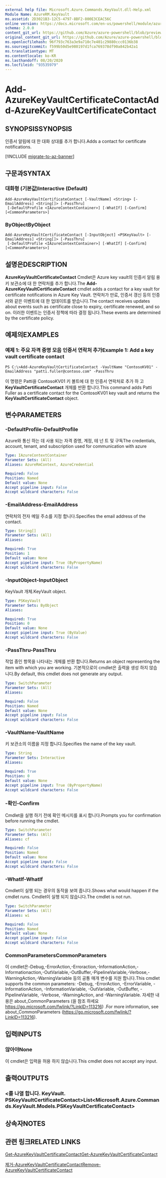 ```yaml
---
external help file: Microsoft.Azure.Commands.KeyVault.dll-Help.xml
Module Name: AzureRM.KeyVault
ms.assetid: 2D3021B3-12C5-4797-8BF2-800E3CEAC56C
online version: https://docs.microsoft.com/en-us/powershell/module/azurerm.keyvault/add-azurekeyvaultcertificatecontact
schema: 2.0.0
content_git_url: https://github.com/Azure/azure-powershell/blob/preview/src/ResourceManager/KeyVault/Commands.KeyVault/help/Add-AzureKeyVaultCertificateContact.md
original_content_git_url: https://github.com/Azure/azure-powershell/blob/preview/src/ResourceManager/KeyVault/Commands.KeyVault/help/Add-AzureKeyVaultCertificateContact.md
ms.openlocfilehash: 96f793c763a3e9a710c7e401c29880ccc0136b38
ms.sourcegitcommit: f599b50d5e980197d1fca769378df90a842b42a1
ms.translationtype: MT
ms.contentlocale: ko-KR
ms.lasthandoff: 08/20/2020
ms.locfileid: "93535979"
---
```

# <span data-ttu-id="cbb66-101">Add-AzureKeyVaultCertificateContact</span><span class="sxs-lookup"><span data-stu-id="cbb66-101">Add-AzureKeyVaultCertificateContact</span></span>

## <span data-ttu-id="cbb66-102">SYNOPSIS</span><span class="sxs-lookup"><span data-stu-id="cbb66-102">SYNOPSIS</span></span>
<span data-ttu-id="cbb66-103">인증서 알림에 대 한 대화 상대를 추가 합니다.</span><span class="sxs-lookup"><span data-stu-id="cbb66-103">Adds a contact for certificate notifications.</span></span>

[!INCLUDE [migrate-to-az-banner](../../includes/migrate-to-az-banner.md)]

## <span data-ttu-id="cbb66-104">구문과</span><span class="sxs-lookup"><span data-stu-id="cbb66-104">SYNTAX</span></span>

### <span data-ttu-id="cbb66-105">대화형 (기본값)</span><span class="sxs-lookup"><span data-stu-id="cbb66-105">Interactive (Default)</span></span>
```
Add-AzureKeyVaultCertificateContact [-VaultName] <String> [-EmailAddress] <String[]> [-PassThru]
 [-DefaultProfile <IAzureContextContainer>] [-WhatIf] [-Confirm] [<CommonParameters>]
```

### <span data-ttu-id="cbb66-106">ByObject</span><span class="sxs-lookup"><span data-stu-id="cbb66-106">ByObject</span></span>
```
Add-AzureKeyVaultCertificateContact [-InputObject] <PSKeyVault> [-EmailAddress] <String[]> [-PassThru]
 [-DefaultProfile <IAzureContextContainer>] [-WhatIf] [-Confirm] [<CommonParameters>]
```

## <span data-ttu-id="cbb66-107">설명은</span><span class="sxs-lookup"><span data-stu-id="cbb66-107">DESCRIPTION</span></span>
<span data-ttu-id="cbb66-108">**AzureKeyVaultCertificateContact** Cmdlet은 Azure key vault의 인증서 알림 용 키 보관소에 대 한 연락처를 추가 합니다.</span><span class="sxs-lookup"><span data-stu-id="cbb66-108">The **Add-AzureKeyVaultCertificateContact** cmdlet adds a contact for a key vault for certificate notifications in Azure Key Vault.</span></span>
<span data-ttu-id="cbb66-109">연락처가 만료, 인증서 갱신 등의 인증서와 같은 이벤트에 대 한 업데이트를 받습니다.</span><span class="sxs-lookup"><span data-stu-id="cbb66-109">The contact receives updates about events such as certificate close to expiry, certificate renewed, and so on.</span></span>
<span data-ttu-id="cbb66-110">이러한 이벤트는 인증서 정책에 따라 결정 됩니다.</span><span class="sxs-lookup"><span data-stu-id="cbb66-110">These events are determined by the certificate policy.</span></span>

## <span data-ttu-id="cbb66-111">예제의</span><span class="sxs-lookup"><span data-stu-id="cbb66-111">EXAMPLES</span></span>

### <span data-ttu-id="cbb66-112">예제 1: 주요 자격 증명 모음 인증서 연락처 추가</span><span class="sxs-lookup"><span data-stu-id="cbb66-112">Example 1: Add a key vault certificate contact</span></span>
```
PS C:\>Add-AzureKeyVaultCertificateContact -VaultName "ContosoKV01" -EmailAddress "patti.fuller@contoso.com" -PassThru
```

<span data-ttu-id="cbb66-113">이 명령은 Patti을 ContosoKV01 키 볼트에 대 한 인증서 연락처로 추가 하 고 **KeyVaultCertificateContact** 개체를 반환 합니다.</span><span class="sxs-lookup"><span data-stu-id="cbb66-113">This command adds Patti Fuller as a certificate contact for the ContosoKV01 key vault and returns the **KeyVaultCertificateContact** object.</span></span>

## <span data-ttu-id="cbb66-114">변수</span><span class="sxs-lookup"><span data-stu-id="cbb66-114">PARAMETERS</span></span>

### <span data-ttu-id="cbb66-115">-DefaultProfile</span><span class="sxs-lookup"><span data-stu-id="cbb66-115">-DefaultProfile</span></span>
<span data-ttu-id="cbb66-116">Azure와 통신 하는 데 사용 되는 자격 증명, 계정, 테 넌 트 및 구독</span><span class="sxs-lookup"><span data-stu-id="cbb66-116">The credentials, account, tenant, and subscription used for communication with azure</span></span>

```yaml
Type: IAzureContextContainer
Parameter Sets: (All)
Aliases: AzureRmContext, AzureCredential

Required: False
Position: Named
Default value: None
Accept pipeline input: False
Accept wildcard characters: False
```

### <span data-ttu-id="cbb66-117">-EmailAddress</span><span class="sxs-lookup"><span data-stu-id="cbb66-117">-EmailAddress</span></span>
<span data-ttu-id="cbb66-118">연락처의 전자 메일 주소를 지정 합니다.</span><span class="sxs-lookup"><span data-stu-id="cbb66-118">Specifies the email address of the contact.</span></span>

```yaml
Type: String[]
Parameter Sets: (All)
Aliases:

Required: True
Position: 1
Default value: None
Accept pipeline input: True (ByPropertyName)
Accept wildcard characters: False
```

### <span data-ttu-id="cbb66-119">-InputObject</span><span class="sxs-lookup"><span data-stu-id="cbb66-119">-InputObject</span></span>
<span data-ttu-id="cbb66-120">KeyVault 개체.</span><span class="sxs-lookup"><span data-stu-id="cbb66-120">KeyVault object.</span></span>

```yaml
Type: PSKeyVault
Parameter Sets: ByObject
Aliases:

Required: True
Position: 0
Default value: None
Accept pipeline input: True (ByValue)
Accept wildcard characters: False
```

### <span data-ttu-id="cbb66-121">-PassThru</span><span class="sxs-lookup"><span data-stu-id="cbb66-121">-PassThru</span></span>
<span data-ttu-id="cbb66-122">작업 중인 항목을 나타내는 개체를 반환 합니다.</span><span class="sxs-lookup"><span data-stu-id="cbb66-122">Returns an object representing the item with which you are working.</span></span>
<span data-ttu-id="cbb66-123">기본적으로이 cmdlet은 출력을 생성 하지 않습니다.</span><span class="sxs-lookup"><span data-stu-id="cbb66-123">By default, this cmdlet does not generate any output.</span></span>

```yaml
Type: SwitchParameter
Parameter Sets: (All)
Aliases:

Required: False
Position: Named
Default value: None
Accept pipeline input: False
Accept wildcard characters: False
```

### <span data-ttu-id="cbb66-124">-VaultName</span><span class="sxs-lookup"><span data-stu-id="cbb66-124">-VaultName</span></span>
<span data-ttu-id="cbb66-125">키 보관소의 이름을 지정 합니다.</span><span class="sxs-lookup"><span data-stu-id="cbb66-125">Specifies the name of the key vault.</span></span>

```yaml
Type: String
Parameter Sets: Interactive
Aliases:

Required: True
Position: 0
Default value: None
Accept pipeline input: True (ByPropertyName)
Accept wildcard characters: False
```

### <span data-ttu-id="cbb66-126">-확인</span><span class="sxs-lookup"><span data-stu-id="cbb66-126">-Confirm</span></span>
<span data-ttu-id="cbb66-127">Cmdlet을 실행 하기 전에 확인 메시지를 표시 합니다.</span><span class="sxs-lookup"><span data-stu-id="cbb66-127">Prompts you for confirmation before running the cmdlet.</span></span>

```yaml
Type: SwitchParameter
Parameter Sets: (All)
Aliases: cf

Required: False
Position: Named
Default value: None
Accept pipeline input: False
Accept wildcard characters: False
```

### <span data-ttu-id="cbb66-128">-WhatIf</span><span class="sxs-lookup"><span data-stu-id="cbb66-128">-WhatIf</span></span>
<span data-ttu-id="cbb66-129">Cmdlet이 실행 되는 경우의 동작을 보여 줍니다.</span><span class="sxs-lookup"><span data-stu-id="cbb66-129">Shows what would happen if the cmdlet runs.</span></span>
<span data-ttu-id="cbb66-130">Cmdlet이 실행 되지 않습니다.</span><span class="sxs-lookup"><span data-stu-id="cbb66-130">The cmdlet is not run.</span></span>

```yaml
Type: SwitchParameter
Parameter Sets: (All)
Aliases: wi

Required: False
Position: Named
Default value: None
Accept pipeline input: False
Accept wildcard characters: False
```

### <span data-ttu-id="cbb66-131">CommonParameters</span><span class="sxs-lookup"><span data-stu-id="cbb66-131">CommonParameters</span></span>
<span data-ttu-id="cbb66-132">이 cmdlet은-Debug,-ErrorAction,-Erroraction,-InformationAction,-Informationaction,-OutVariable,-OutBuffer,-PipelineVariable,-Verbose,-WarningAction,-WarningVariable 등의 공통 매개 변수를 지원 합니다.</span><span class="sxs-lookup"><span data-stu-id="cbb66-132">This cmdlet supports the common parameters: -Debug, -ErrorAction, -ErrorVariable, -InformationAction, -InformationVariable, -OutVariable, -OutBuffer, -PipelineVariable, -Verbose, -WarningAction, and -WarningVariable.</span></span> <span data-ttu-id="cbb66-133">자세한 내용은 about_CommonParameters (을 참조 하세요 https://go.microsoft.com/fwlink/?LinkID=113216) .</span><span class="sxs-lookup"><span data-stu-id="cbb66-133">For more information, see about_CommonParameters (https://go.microsoft.com/fwlink/?LinkID=113216).</span></span>

## <span data-ttu-id="cbb66-134">입력</span><span class="sxs-lookup"><span data-stu-id="cbb66-134">INPUTS</span></span>

### <span data-ttu-id="cbb66-135">않아야</span><span class="sxs-lookup"><span data-stu-id="cbb66-135">None</span></span>
<span data-ttu-id="cbb66-136">이 cmdlet은 입력을 허용 하지 않습니다.</span><span class="sxs-lookup"><span data-stu-id="cbb66-136">This cmdlet does not accept any input.</span></span>

## <span data-ttu-id="cbb66-137">출력</span><span class="sxs-lookup"><span data-stu-id="cbb66-137">OUTPUTS</span></span>

### <span data-ttu-id="cbb66-138"><를 나열 합니다. KeyVault. PSKeyVaultCertificateContact></span><span class="sxs-lookup"><span data-stu-id="cbb66-138">List<Microsoft.Azure.Commands.KeyVault.Models.PSKeyVaultCertificateContact></span></span>

## <span data-ttu-id="cbb66-139">상속자</span><span class="sxs-lookup"><span data-stu-id="cbb66-139">NOTES</span></span>

## <span data-ttu-id="cbb66-140">관련 링크</span><span class="sxs-lookup"><span data-stu-id="cbb66-140">RELATED LINKS</span></span>

[<span data-ttu-id="cbb66-141">Get-AzureKeyVaultCertificateContact</span><span class="sxs-lookup"><span data-stu-id="cbb66-141">Get-AzureKeyVaultCertificateContact</span></span>](./Get-AzureKeyVaultCertificateContact.md)

[<span data-ttu-id="cbb66-142">제거-AzureKeyVaultCertificateContact</span><span class="sxs-lookup"><span data-stu-id="cbb66-142">Remove-AzureKeyVaultCertificateContact</span></span>](./Remove-AzureKeyVaultCertificateContact.md)

